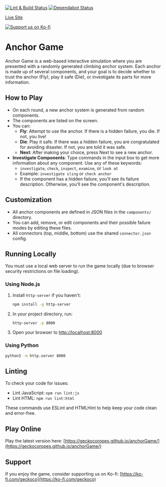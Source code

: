 [![Lint & Build Status](https://github.com/GeckoCoRopes/anchorGame/actions/workflows/ci.yml/badge.svg)](https://github.com/GeckoCoRopes/anchorGame/actions/workflows/ci.yml)
[![Dependabot Status](https://img.shields.io/badge/dependabot-enabled-brightgreen?logo=dependabot)](https://github.com/daneevans/anchorGame/pulls?q=is%3Apr+author%3Aapp%2Fdependabot)

[Live Site](https://geckocoropes.github.io/anchorGame/)

[![Support us on Ko-fi](https://ko-fi.com/img/githubbutton_sm.svg)](https://ko-fi.com/geckoco)

# Anchor Game

Anchor Game is a web-based interactive simulation where you are presented with a randomly generated climbing anchor system. Each anchor is made up of several components, and your goal is to decide whether to trust the anchor (Fly), play it safe (Die), or investigate its parts for more information.

## How to Play

- On each round, a new anchor system is generated from random components.
- The components are listed on the screen.
- You can:
  - **Fly**: Attempt to use the anchor. If there is a hidden failure, you die. If not, you live!
  - **Die**: Play it safe. If there was a hidden failure, you are congratulated for avoiding disaster. If not, you are told it was safe.
  - **Next**: After making your choice, press Next to see a new anchor.
- **Investigate Components**: Type commands in the input box to get more information about any component. Use any of these keywords:
  - `investigate`, `check`, `inspect`, `examine`, or `look at`
  - Example: `investigate sling` or `check anchor`
  - If the component has a hidden failure, you'll see its failure description. Otherwise, you'll see the component's description.

## Customization

- All anchor components are defined in JSON files in the `components/` directory.
- You can add, remove, or edit components and their possible failure modes by editing these files.
- All connectors (top, middle, bottom) use the shared `connector.json` config.

## Running Locally

You must use a local web server to run the game locally (due to browser security restrictions on file loading).

### Using Node.js
1. Install `http-server` if you haven't:
   ```sh
   npm install -g http-server
   ```
2. In your project directory, run:
   ```sh
   http-server -p 8000
   ```
3. Open your browser to [http://localhost:8000](http://localhost:8000)

### Using Python
```sh
python3 -m http.server 8000
```

## Linting

To check your code for issues:

- Lint JavaScript: `npm run lint:js`
- Lint HTML: `npm run lint:html`

These commands use ESLint and HTMLHint to help keep your code clean and error-free.

## Play Online

Play the latest version here: [https://geckocoropes.github.io/anchorGame/](https://geckocoropes.github.io/anchorGame/)

## Support

If you enjoy the game, consider supporting us on Ko-fi: [https://ko-fi.com/geckoco](https://ko-fi.com/geckoco)